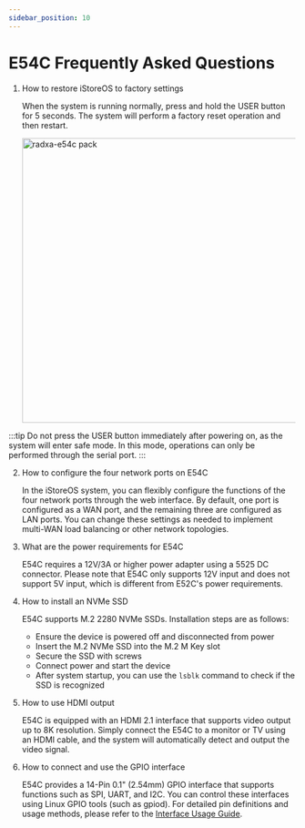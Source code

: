 ```yaml
---
sidebar_position: 10
---
```


# E54C Frequently Asked Questions

1. How to restore iStoreOS to factory settings

   When the system is running normally, press and hold the USER button for 5 seconds. The system will perform a factory reset operation and then restart.

   <img src="/img/e/e54c/e54c-user-key-press.webp" width="500" alt="radxa-e54c pack" />

:::tip
Do not press the USER button immediately after powering on, as the system will enter safe mode. In this mode, operations can only be performed through the serial port.
:::

2. How to configure the four network ports on E54C

   In the iStoreOS system, you can flexibly configure the functions of the four network ports through the web interface. By default, one port is configured as a WAN port, and the remaining three are configured as LAN ports. You can change these settings as needed to implement multi-WAN load balancing or other network topologies.

3. What are the power requirements for E54C

   E54C requires a 12V/3A or higher power adapter using a 5525 DC connector. Please note that E54C only supports 12V input and does not support 5V input, which is different from E52C's power requirements.

4. How to install an NVMe SSD

   E54C supports M.2 2280 NVMe SSDs. Installation steps are as follows:

   - Ensure the device is powered off and disconnected from power
   - Insert the M.2 NVMe SSD into the M.2 M Key slot
   - Secure the SSD with screws
   - Connect power and start the device
   - After system startup, you can use the `lsblk` command to check if the SSD is recognized

5. How to use HDMI output

   E54C is equipped with an HDMI 2.1 interface that supports video output up to 8K resolution. Simply connect the E54C to a monitor or TV using an HDMI cable, and the system will automatically detect and output the video signal.

6. How to connect and use the GPIO interface

   E54C provides a 14-Pin 0.1" (2.54mm) GPIO interface that supports functions such as SPI, UART, and I2C. You can control these interfaces using Linux GPIO tools (such as gpiod). For detailed pin definitions and usage methods, please refer to the [Interface Usage Guide](./getting-started/interface-usage).
